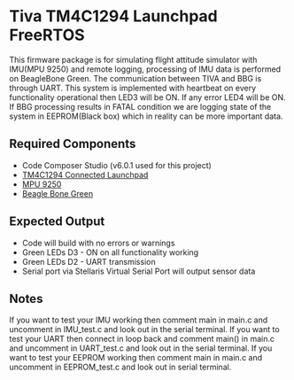 # Tiva TM4C1294 Launchpad FreeRTOS #

This firmware package is for simulating flight attitude simulator with IMU(MPU 9250) and remote logging, processing of IMU data is performed on BeagleBone Green. The communication between TIVA and BBG is through UART. This system is implemented with heartbeat on every functionality operational then LED3 will be ON. If any error LED4 will be ON. If BBG processing results in FATAL condition we are logging state of the system in EEPROM(Black box) which in reality can be more important data.

## Required Components ##
* Code Composer Studio (v6.0.1 used for this project)
* [TM4C1294 Connected Launchpad](http://www.ti.com/tool/ek-tm4c1294xl)
* [MPU 9250](https://www.sparkfun.com/products/13762)
* [Beagle Bone Green](https://beagleboard.org/green)

## Expected Output ##
* Code will build with no errors or warnings
* Green LEDs D3 - ON on all functionality working
* Green LEDs D2 - UART transmission
* Serial port via Stellaris Virtual Serial Port will output sensor data

## Notes ##
If you want to test your IMU working then comment main in main.c and uncomment in IMU_test.c and look out in the serial terminal.
If you want to test your UART then connect in loop back and comment main() in main.c and uncomment in UART_test.c and look out in the serial terminal.
If you want to test your EEPROM working then comment main in main.c and uncomment in EEPROM_test.c and look out in serial terminal.
